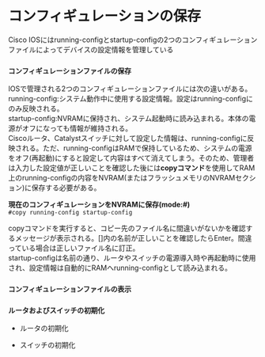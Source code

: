 # コンフィギュレーションの保存
Cisco IOSにはrunning-configとstartup-configの2つのコンフィギュレーションファイルによってデバイスの設定情報を管理している

### `コンフィギュレーションファイルの保存`
IOSで管理される2つのコンフィギュレーションファイルには次の違いがある。  
running-config:システム動作中に使用する設定情報。設定はrunning-configにのみ反映される。  
startup-config:NVRAMに保持され、システム起動時に読み込まれる。本体の電源がオフになっても情報が維持される。  
Ciscoルータ、Catalystスイッチに対して設定した情報は、running-configに反映される。ただ、running-configはRAMで保持しているため、システムの電源をオフ(再起動)にすると設定して内容はすべて消えてしまう。そのため、管理者は入力した設定値が正しいことを確認した後には**copyコマンド**を使用してRAM上のrunning-configの内容をNVRAM(またはフラッシュメモリのNVRAMセクション)に保存する必要がある。

**現在のコンフィギュレーションをNVRAMに保存(mode:#)**  
`#copy running-config startup-config`

copyコマンドを実行すると、コピー先のファイル名に間違いがないかを確認するメッセージが表示される。[]内の名前が正しいことを確認したらEnter。間違っている場合は正しいファイル名に訂正。  
startup-configは名前の通り、ルータやスイッチの電源導入時や再起動時に使用され、設定情報は自動的にRAMへrunning-configとして読み込まれる。

### `コンフィギュレーションファイルの表示`

### `ルータおよびスイッチの初期化`

- ルータの初期化

- スイッチの初期化
